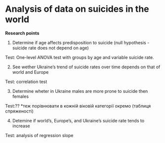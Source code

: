 # Analysis of data on suicides in the world
**Research points**

1. Determine if age affects predisposition to suicide (null hypothesis - suicide rate does not depend on age)

Test: One-level ANOVA test with groups by age and variable suicide rate.

2. See wether Ukraine’s trend of suicide rates over time depends on that of world and Europe

Test: correlation test

3. Determine wheter in Ukraine males are more prone to suicide then females

Test:??
*теж порівнювати в кожній віковій категорії окремо (таблиця спряженості)

4. Detemine if world’s, Europe’s,  and Ukraine’s suicide rate tends to increase 

Test: analysis of regression slope
